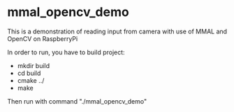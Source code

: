 # mmal_opencv_demo
This is a demonstration of reading input from camera with use of MMAL and OpenCV on RaspberryPi

In order to run, you have to build project:

- mkdir build
- cd build
- cmake ../
- make

Then run with command "./mmal_opencv_demo"

